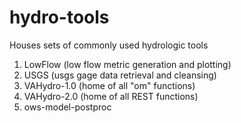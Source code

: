 # hydro-tools
Houses sets of commonly used hydrologic tools

1. LowFlow (low flow metric generation and plotting)
2. USGS (usgs gage data retrieval and cleansing)
3. VAHydro-1.0 (home of all "om" functions)
4. VAHydro-2.0 (home of all REST functions)
5. ows-model-postproc